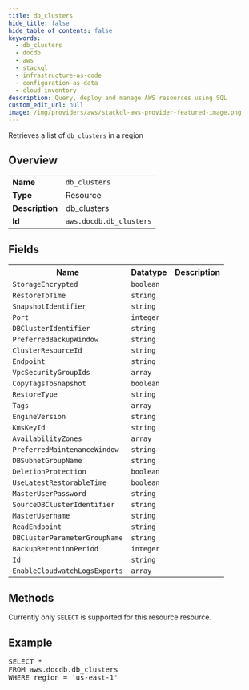 ```yaml
---
title: db_clusters
hide_title: false
hide_table_of_contents: false
keywords:
  - db_clusters
  - docdb
  - aws
  - stackql
  - infrastructure-as-code
  - configuration-as-data
  - cloud inventory
description: Query, deploy and manage AWS resources using SQL
custom_edit_url: null
image: /img/providers/aws/stackql-aws-provider-featured-image.png
---
```

Retrieves a list of <code>db_clusters</code> in a region

## Overview
<table><tbody>
<tr><td><b>Name</b></td><td><code>db_clusters</code></td></tr>
<tr><td><b>Type</b></td><td>Resource</td></tr>
<tr><td><b>Description</b></td><td>db_clusters</td></tr>
<tr><td><b>Id</b></td><td><code>aws.docdb.db_clusters</code></td></tr>
</tbody></table>

## Fields
<table><tbody>
<tr><th>Name</th><th>Datatype</th><th>Description</th></tr>
<tr><td><code>StorageEncrypted</code></td><td><code>boolean</code></td><td></td></tr>
<tr><td><code>RestoreToTime</code></td><td><code>string</code></td><td></td></tr>
<tr><td><code>SnapshotIdentifier</code></td><td><code>string</code></td><td></td></tr>
<tr><td><code>Port</code></td><td><code>integer</code></td><td></td></tr>
<tr><td><code>DBClusterIdentifier</code></td><td><code>string</code></td><td></td></tr>
<tr><td><code>PreferredBackupWindow</code></td><td><code>string</code></td><td></td></tr>
<tr><td><code>ClusterResourceId</code></td><td><code>string</code></td><td></td></tr>
<tr><td><code>Endpoint</code></td><td><code>string</code></td><td></td></tr>
<tr><td><code>VpcSecurityGroupIds</code></td><td><code>array</code></td><td></td></tr>
<tr><td><code>CopyTagsToSnapshot</code></td><td><code>boolean</code></td><td></td></tr>
<tr><td><code>RestoreType</code></td><td><code>string</code></td><td></td></tr>
<tr><td><code>Tags</code></td><td><code>array</code></td><td></td></tr>
<tr><td><code>EngineVersion</code></td><td><code>string</code></td><td></td></tr>
<tr><td><code>KmsKeyId</code></td><td><code>string</code></td><td></td></tr>
<tr><td><code>AvailabilityZones</code></td><td><code>array</code></td><td></td></tr>
<tr><td><code>PreferredMaintenanceWindow</code></td><td><code>string</code></td><td></td></tr>
<tr><td><code>DBSubnetGroupName</code></td><td><code>string</code></td><td></td></tr>
<tr><td><code>DeletionProtection</code></td><td><code>boolean</code></td><td></td></tr>
<tr><td><code>UseLatestRestorableTime</code></td><td><code>boolean</code></td><td></td></tr>
<tr><td><code>MasterUserPassword</code></td><td><code>string</code></td><td></td></tr>
<tr><td><code>SourceDBClusterIdentifier</code></td><td><code>string</code></td><td></td></tr>
<tr><td><code>MasterUsername</code></td><td><code>string</code></td><td></td></tr>
<tr><td><code>ReadEndpoint</code></td><td><code>string</code></td><td></td></tr>
<tr><td><code>DBClusterParameterGroupName</code></td><td><code>string</code></td><td></td></tr>
<tr><td><code>BackupRetentionPeriod</code></td><td><code>integer</code></td><td></td></tr>
<tr><td><code>Id</code></td><td><code>string</code></td><td></td></tr>
<tr><td><code>EnableCloudwatchLogsExports</code></td><td><code>array</code></td><td></td></tr>

</tbody></table>

## Methods
Currently only <code>SELECT</code> is supported for this resource resource.

## Example
<pre>
SELECT *<br/>FROM aws.docdb.db_clusters<br/>WHERE region = 'us-east-1'
</pre>
